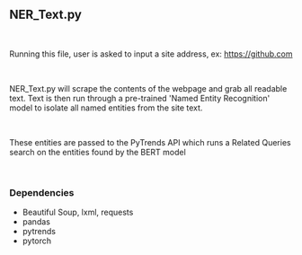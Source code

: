 
<h2> NER_Text.py </h2>
<br>
<p> Running this file, user is asked to input a site address, ex: <a href="github.com">https://github.com</a> </p>
<br>
<p> NER_Text.py will scrape the contents of the webpage and grab all readable text. Text is then run through a pre-trained 'Named Entity Recognition' model to isolate all named entities from the site text. </p>
<br>
<p> These entities are passed to the PyTrends API which runs a Related Queries search on the entities found by the BERT model </p>
<br>
<h3> Dependencies </h3>
<ul>
  <li> Beautiful Soup, lxml, requests </li>
  <li> pandas </li>
  <li> pytrends </li>
  <li> pytorch </li>
</ul>
